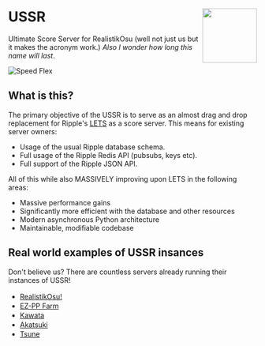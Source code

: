 # USSR <img src="https://user-images.githubusercontent.com/58812660/175291577-ec344af0-6d56-49aa-aba6-27b0a369577b.png" align="right" width="110">
Ultimate Score Server for RealistikOsu (well not just us but it makes the acronym work.)
*Also I wonder how long this name will last*.


![Speed Flex](https://i.tsunyoku.xyz/raw_uploads/b4fdb5a5-8a58-45d4-9fd0-19e6531ac5c5)

## What is this?

The primary objective of the USSR is to serve as an almost drag and drop replacement for Ripple's [LETS](https://github.com/osuripple/lets) as a score server. This means for existing server owners:
- Usage of the usual Ripple database schema.
- Full usage of the Ripple Redis API (pubsubs, keys etc).
- Full support of the Ripple JSON API.

All of this while also MASSIVELY improving upon LETS in the following areas:
- Massive performance gains
- Significantly more efficient with the database and other resources
- Modern asynchronous Python architecture
- Maintainable, modifiable codebase

## Real world examples of USSR insances
Don't believe us? There are countless servers already running their instances of USSR!

- [RealistikOsu!](https://ussr.pl/) <img width="16" height="16" src="https://ussr.pl/static/image/newlogo2.png">
- [EZ-PP Farm](https://ez-pp.farm/) <img width="16" height="16" src="https://cdn.discordapp.com/attachments/871795833413189665/995062486061568080/circle.png">
- [Kawata](https://kawata.pw) <img width="16" height="16" src="https://raw.githubusercontent.com/kawatapw/hanayo/master/static/logos/logo.png">
- [Akatsuki](https://akatsuki.pw) <img width="16" height="16" src="https://avatars.githubusercontent.com/u/45724130?s=280&v=4">
- [Tsune](https://nekos.cc) <img width="40" height="16" src="https://images.emojiterra.com/twitter/v13.1/512px/1f633.png">
